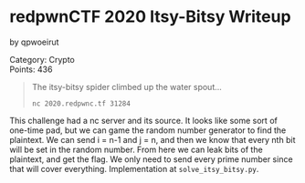 # redpwnCTF 2020 Itsy-Bitsy Writeup
by qpwoeirut

Category: Crypto<br>
Points: 436

> The itsy-bitsy spider climbed up the water spout...
>
> `nc 2020.redpwnc.tf 31284`

This challenge had a nc server and its source.
It looks like some sort of one-time pad, but we can game the random number generator to find the plaintext.
We can send i = n-1 and j = n, and then we know that every nth bit will be set in the random number.
From here we can leak bits of the plaintext, and get the flag.
We only need to send every prime number since that will cover everything.
Implementation at `solve_itsy_bitsy.py`.